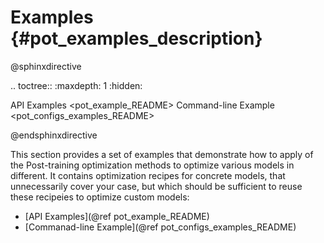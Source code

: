 # Examples {#pot_examples_description}

@sphinxdirective

.. toctree::
   :maxdepth: 1
   :hidden:
   
   API Examples <pot_example_README>
   Command-line Example <pot_configs_examples_README>

@endsphinxdirective

This section provides a set of examples that demonstrate how to apply of the Post-training optimization methods to optimize various models in different. It contains optimization recipes for concrete models, that unnecessarily cover your case, but which should be sufficient to reuse these recipeies to optimize custom models:

- [API Examples](@ref pot_example_README)
- [Commanad-line Example](@ref pot_configs_examples_README)